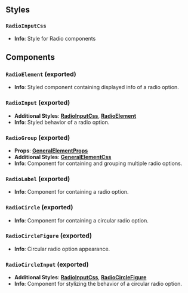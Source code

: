 ## Styles

### `RadioInputCss`
- **Info**: Style for Radio components

## Components

### `RadioElement` (exported)
- **Info**: Styled component containing displayed info of a radio option.

### `RadioInput` (exported)
- **Additional Styles**: [**RadioInputCss**](/docs/dev-docs/frontend/components/atoms/Radio#radioinputcss), [**RadioElement**](/docs/dev-docs/frontend/components/atoms/Radio#radioelement-exported)
- **Info**: Styled behavior of a radio option.

### `RadioGroup` (exported)
- **Props**: [**GeneralElementProps**](/docs/dev-docs/frontend/components/general-interfaces#generalelementprops-exported)
- **Additional Styles**: [**GeneralElementCss**](/docs/dev-docs/frontend/components/general-interfaces#generalelementcss-exported)
- **Info**: Component for containing and grouping multiple radio options.

### `RadioLabel` (exported)
- **Info**: Component for containing a radio option.

### `RadioCircle` (exported)
- **Info**: Component for containing a circular radio option.

### `RadioCircleFigure` (exported)
- **Info**: Circular radio option appearance.

### `RadioCircleInput` (exported)
- **Additional Styles**: [**RadioInputCss**](/docs/dev-docs/frontend/components/atoms/Radio#radioinputcss), [**RadioCircleFigure**](/docs/dev-docs/frontend/components/atoms/Radio#radiocirclefigure-exported)
- **Info**: Component for stylizing the behavior of a circular radio option.